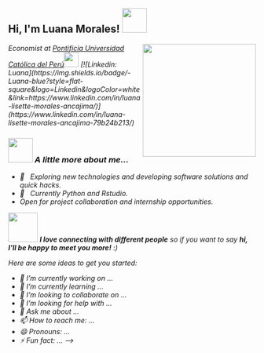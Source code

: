 <h2> Hi, I'm Luana Morales! <img src="https://media.giphy.com/media/mGcNjsfWAjY5AEZNw6/giphy.gif" width="50"></h2>
<img align='right' src="https://media.giphy.com/media/ieyl9zmCjO4b4t6qoY/giphy.gif" width="230">

<p><em>Economist at <a href="http://www.pucp.edu.pe">Pontificia Universidad Católica del Perú</a><img src="https://media.giphy.com/media/fYSnHlufseco8Fh93Z/giphy.gif" width="30"> [![Linkedin: Luana](https://img.shields.io/badge/-Luana-blue?style=flat-square&logo=Linkedin&logoColor=white&link=https://www.linkedin.com/in/luana-lisette-morales-ancajima/)](https://www.linkedin.com/in/luana-lisette-morales-ancajima-79b24b213/)


### <img src="https://media.giphy.com/media/VgCDAzcKvsR6OM0uWg/giphy.gif" width="50"> A little more about me...  

- 🤔 &nbsp; Exploring new technologies and developing software solutions and quick hacks.
- 🌱 &nbsp; Currently Python and Rstudio.
- Open for project collaboration and internship opportunities. 

<img src="https://media.giphy.com/media/LnQjpWaON8nhr21vNW/giphy.gif" width="60"> <em><b>I love connecting with different people</b> so if you want to say <b>hi, I'll be happy to meet you more!</b> :)</em>



Here are some ideas to get you started:

- 🔭 I’m currently working on ...
- 🌱 I’m currently learning ...
- 👯 I’m looking to collaborate on ...
- 🤔 I’m looking for help with ...
- 💬 Ask me about ...
- 📫 How to reach me: ...
- 😄 Pronouns: ...
- ⚡ Fun fact: ...
-->
